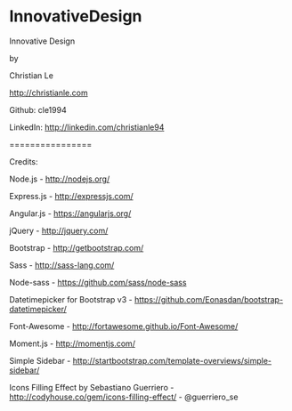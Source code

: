 InnovativeDesign
================

Innovative Design

by

Christian Le

http://christianle.com

Github: cle1994

LinkedIn: http://linkedin.com/christianle94

================

Credits:

Node.js - http://nodejs.org/

Express.js - http://expressjs.com/

Angular.js - https://angularjs.org/

jQuery - http://jquery.com/

Bootstrap - http://getbootstrap.com/

Sass - http://sass-lang.com/

Node-sass - https://github.com/sass/node-sass

Datetimepicker for Bootstrap v3 -  https://github.com/Eonasdan/bootstrap-datetimepicker/

Font-Awesome - http://fortawesome.github.io/Font-Awesome/

Moment.js - http://momentjs.com/

Simple Sidebar - http://startbootstrap.com/template-overviews/simple-sidebar/

Icons Filling Effect by Sebastiano Guerriero - http://codyhouse.co/gem/icons-filling-effect/ - @guerriero_se

